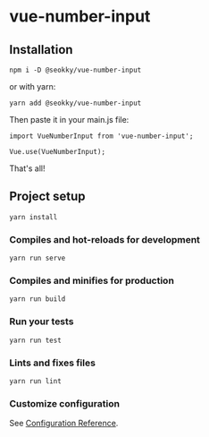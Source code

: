# vue-number-input

## Installation
```
npm i -D @seokky/vue-number-input
```
or with yarn:
```
yarn add @seokky/vue-number-input
```
Then paste it in your main.js file:
```
import VueNumberInput from 'vue-number-input';

Vue.use(VueNumberInput);
```
That's all!

## Project setup
```
yarn install
```

### Compiles and hot-reloads for development
```
yarn run serve
```

### Compiles and minifies for production
```
yarn run build
```

### Run your tests
```
yarn run test
```

### Lints and fixes files
```
yarn run lint
```

### Customize configuration
See [Configuration Reference](https://cli.vuejs.org/config/).

